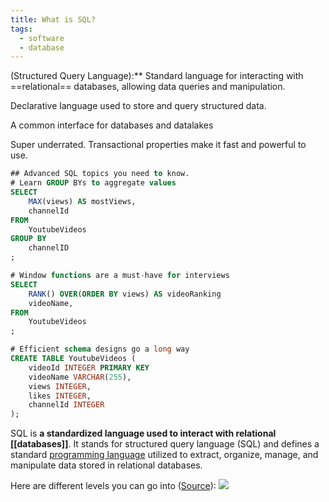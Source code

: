 ```yaml
---
title: What is SQL?
tags:
  - software
  - database
---
```

(Structured Query Language):** Standard language for interacting with ==relational== databases, allowing data queries and manipulation.

Declarative language used to store and query structured data.

A common interface for databases and datalakes

Super underrated. Transactional properties make it fast and powerful to use.

```sql
## Advanced SQL topics you need to know.
# Learn GROUP BYs to aggregate values
SELECT
	MAX(views) AS mostViews,
	channelId
FROM
	YoutubeVideos
GROUP BY
	channelID
;

# Window functions are a must-have for interviews
SELECT
	RANK() OVER(ORDER BY views) AS videoRanking
	videoName,
FROM
	YoutubeVideos
;

# Efficient schema designs go a long way
CREATE TABLE YoutubeVideos (
	videoId INTEGER PRIMARY KEY
	videoName VARCHAR(255),
	views INTEGER,	
	likes INTEGER,
	channelId INTEGER
);
```

SQL is **a standardized language used to interact with relational [[databases]]**. It stands for structured query language (SQL) and defines a standard [programming language](term/programming%20languages.md) utilized to extract, organize, manage, and manipulate data stored in relational databases.

Here are different levels you can go into ([Source](https://twitter.com/largedatabank/status/1559651463919452161)):
![](images/sql-levels-explained.png)